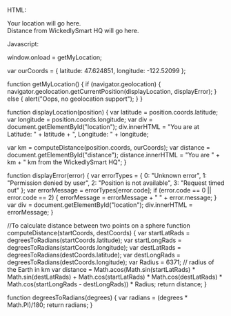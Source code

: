 HTML:

<!doctype html>
<html>
<head>
 <meta charset="utf-8">
 <title>Where am I?</title>
 <script src="myLoc.js"></script>
 <link rel="stylesheet" href="myLoc.css">
</head>
<body>
 <div id="location">
 Your location will go here.
 </div>
 
 <div id="distance">
 Distance from WickedlySmart HQ will go here.
 </div>
 
</body>
</html>

Javascript:

window.onload = getMyLocation;

var ourCoords = {
 latitude: 47.624851,
 longitude: -122.52099
};

function getMyLocation() {
 if (navigator.geolocation) {
 navigator.geolocation.getCurrentPosition(displayLocation, displayError);
 } else {
 alert("Oops, no geolocation support");
 }
}

function displayLocation(position) {
 var latitude = position.coords.latitude;
 var longitude = position.coords.longitude;
 var div = document.getElementById("location");
 div.innerHTML = "You are at Latitude: " + latitude + ", Longitude: " + longitude;
 
 var km = computeDistance(position.coords, ourCoords);
 var distance = document.getElementById("distance");
 distance.innerHTML = "You are " + km + " km from the WickedlySmart HQ";
}

function displayError(error) {
 var errorTypes = {
 0: "Unknown error",
 1: "Permission denied by user",
 2: "Position is not available",
 3: "Request timed out"
 };
 var errorMessage = errorTypes[error.code];
 if (error.code == 0 || error.code == 2) {
 errorMessage = errorMessage + " " + error.message;
 }
 var div = document.getElementById("location");
 div.innerHTML = errorMessage;
}

//To calculate distance between two points on a sphere
function computeDistance(startCoords, destCoords) {
 var startLatRads = degreesToRadians(startCoords.latitude);
 var startLongRads = degreesToRadians(startCoords.longitude);
 var destLatRads = degreesToRadians(destCoords.latitude);
 var destLongRads = degreesToRadians(destCoords.longitude);
 var Radius = 6371; // radius of the Earth in km
 var distance = Math.acos(Math.sin(startLatRads) * Math.sin(destLatRads) +
 Math.cos(startLatRads) * Math.cos(destLatRads) *
 Math.cos(startLongRads - destLongRads)) * Radius;
 return distance;
}

function degreesToRadians(degrees) {
 var radians = (degrees * Math.PI)/180;
 return radians;
}
